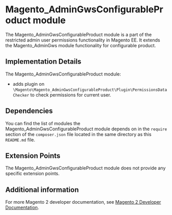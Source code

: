 # Magento_AdminGwsConfigurableProduct module

The Magento_AdminGwsConfigurableProduct module is a part of the restricted admin user permissions functionality in Magento EE. It extends the Magento_AdminGws module functionality for configurable product.

## Implementation Details

The Magento_AdminGwsConfigurableProduct module:

- adds plugin on `\Magento\Magento_AdminGwsConfigurableProduct\Plugin\PermissionsDataChecker` to check permissions for current user.

## Dependencies

You can find the list of modules the Magento_AdminGwsConfigurableProduct module depends on in the `require` section of the `composer.json` file located in the same directory as this `README.md` file.

## Extension Points

The Magento_AdminGwsConfigurableProduct module does not provide any specific extension points.

## Additional information

For more Magento 2 developer documentation, see [Magento 2 Developer Documentation](https://devdocs.magento.com).
